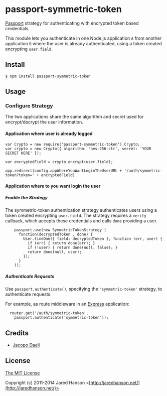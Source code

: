 # passport-symmetric-token

[Passport](http://passportjs.org/) strategy for authenticating with encrypted token based credentials.

This module lets you authenticate in one Node.js application `A` from another
application `B` where the user is already authenticated, using a token created
encrypting `user.field`.

## Install

    $ npm install passport-symmetric-token

## Usage

### Configure Strategy

The two applications share the same algorithm and secret used for encrypt/decrypt
the user information.

#### Application where user is already logged

```
var Crypto = new require('passport-symmetric-token').Crypto;
var crypto = new Crypto({ algorithm: 'aes-256-ctr', secret: 'YOUR SECRET HERE' });

var encryptedField = crypto.encrypt(user.field);

app.redirect(config.appWhereYouWantLoginTheUserURL + '/auth/symmetric-token?token=' + encryptedField)
```

#### Application where to you want login the user

##### Enable the Strategy
The symmetric-token authentication strategy authenticates users using a token
created encrypting `user.field`. The strategy requires a `verify` callback,
which accepts these credentials and calls `done` providing a user.
```
    passport.use(new SymmetricTokenStrategy (
      function(decryptedToken , done) {
        User.findOne({ field: decryptedToken }, function (err, user) {
          if (err) { return done(err); }
          if (!user) { return done(null, false); }
          return done(null, user);
        });
      }
    ));
```

##### Authenticate Requests

Use `passport.authenticate()`, specifying the `'symmetric-token'` strategy, to
authenticate requests.

For example, as route middleware in an [Express](http://expressjs.com/)
application:
```
  router.get('/auth/symmetric-token',
    passport.authenticate('symmetric-token'));
```

## Credits

  - [Jacopo Daeli](http://github.com/JacopoDaeli)

## License

[The MIT License](http://opensource.org/licenses/MIT)

Copyright (c) 2011-2014 Jared Hanson <[http://jaredhanson.net/](http://jaredhanson.net/)>
